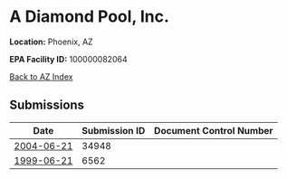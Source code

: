 # A Diamond Pool, Inc.

**Location:** Phoenix, AZ

**EPA Facility ID:** 100000082064

[Back to AZ Index](../../index.md)

## Submissions

| Date | Submission ID | Document Control Number |
|------|--------------|-------------------------|
| [2004-06-21](submissions/34948.md) | 34948 |  |
| [1999-06-21](submissions/6562.md) | 6562 |  |
